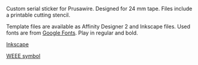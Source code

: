 Custom serial sticker for Prusawire. Designed for 24 mm tape. Files include a printable cutting stencil.

Template files are available as Affinity Designer 2 and Inkscape files.
Used fonts are from [Google Fonts](https://fonts.google.com/specimen/Play). Play in regular and bold.

[Inkscape](https://inkscape.org)

[WEEE symbol](https://europa.eu/youreurope/business/product-requirements/labels-markings/weee-label/index_en.htm)
